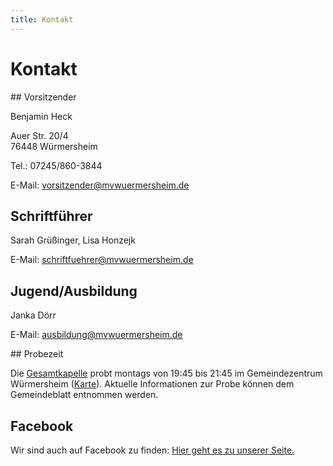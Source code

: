 ```yaml
---
title: Kontakt
---
```


# Kontakt

<div class="pure-g-r">
<div class="pure-u-1-2" markdown="1">
## Vorsitzender

Benjamin Heck

Auer Str. 20/4<br>
76448 Würmersheim

Tel.: 07245/860-3844

E-Mail: [vorsitzender@mvwuermersheim.de](mailto:vorsitzender@mvwuermersheim.de)
 

## Schriftführer

Sarah Grüßinger, Lisa Honzejk

E-Mail: [schriftfuehrer@mvwuermersheim.de](mailto:schriftfuehrer@mvwuermersheim.de)
 

## Jugend/Ausbildung

Janka Dörr

E-Mail: [ausbildung@mvwuermersheim.de](mailto:ausbildung@mvwuermersheim.de)
</div>
<div class="pure-u-1-2" markdown="1">
## Probezeit

Die [Gesamtkapelle](/verein/) probt montags von 19:45 bis 21:45 im Gemeindezentrum Würmersheim
(<a href="https://maps.google.de/maps?q=Beethovenstr.+4,+76448+w%C3%BCrmersheim&hl=de&ie=UTF8&ll=48.937752,8.253522&spn=0.016125,0.025964&sll=48.800532,8.629761&sspn=0.032338,0.051928&t=h&hnear=Beethovenstra%C3%9Fe+4,+76448+Durmersheim&z=15" target="_blank">Karte</a>).
Aktuelle Informationen zur Probe können dem Gemeindeblatt entnommen werden.


## Facebook

Wir sind auch auf Facebook zu finden:
<a href="https://www.facebook.com/MusikvereinHarmonieWurmersheimEv" target="_blank">Hier geht es zu unserer Seite.</a>

</div>
</div>
